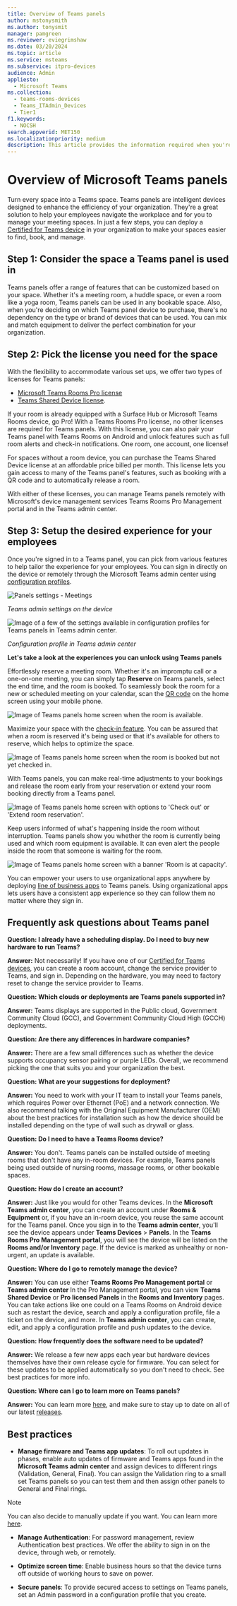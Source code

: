 ```yaml
---
title: Overview of Teams panels
author: mstonysmith
ms.author: tonysmit
manager: pamgreen
ms.reviewer: eviegrimshaw
ms.date: 03/20/2024
ms.topic: article
ms.service: msteams
ms.subservice: itpro-devices
audience: Admin
appliesto: 
  - Microsoft Teams
ms.collection: 
  - teams-rooms-devices
  - Teams_ITAdmin_Devices
  - Tier1
f1.keywords: 
  - NOCSH
search.appverid: MET150
ms.localizationpriority: medium
description: This article provides the information required when you're planning to deploy and manage Microsoft Teams panels in your organization. 
---
```


# Overview of Microsoft Teams panels

Turn every space into a Teams space. Teams panels are intelligent devices designed to enhance the efficiency of your organization. They're a great solution to help your employees navigate the workplace and for you to manage your meeting spaces. In just a few steps, you can deploy a [Certified for Teams device](https://www.microsoft.com/microsoft-teams/across-devices/devices/category/teams-panels/2351?rtc=1&page=1&filterIds=) in your organization to make your spaces easier to find, book, and manage.

## Step 1: Consider the space a Teams panel is used in

Teams panels offer a range of features that can be customized based on your space. Whether it's a meeting room, a huddle space, or even a room like a yoga room, Teams panels can be used in any bookable space. Also, when you're deciding on which Teams panel device to purchase, there's no dependency on the type or brand of devices that can be used. You can mix and match equipment to deliver the perfect combination for your organization.

## Step 2: Pick the license you need for the space

With the flexibility to accommodate various set ups, we offer two types of licenses for Teams panels:
- [Microsoft Teams Rooms Pro license](/microsoftteams/rooms/rooms-licensing)
- [Teams Shared Device license](/microsoftteams/teams-add-on-licensing/teams-shared-device-license).

If your room is already equipped with a Surface Hub or Microsoft Teams Rooms device, go Pro! With a Teams Rooms Pro license, no other licenses are required for Teams panels. With this license, you can also pair your Teams panel with Teams Rooms on Android and unlock features such as full room alerts and check-in notifications. One room, one account, one license!

For spaces without a room device, you can purchase the Teams Shared Device license at an affordable price billed per month. This license lets you gain access to many of the Teams panel's features, such as booking with a QR code and to automatically release a room.

With either of these licenses, you can manage Teams panels remotely with Microsoft's device management services Teams Rooms Pro Management portal and in the Teams admin center.

## Step 3: Setup the desired experience for your employees

Once you're signed in to a Teams panel, you can pick from various features to help tailor the experience for your employees. You can sign in directly on the device or remotely through the Microsoft Teams admin center using [configuration profiles](/microsoftteams/devices/device-management).
  
![Panels settings - Meetings](media/overview-teams-panels/panels-settings---meetings.png)

*Teams admin settings on the device* 

![Image of a few of the settings available in configuration profiles for Teams panels in Teams admin center.](media/overview-teams-panels/image1.png)

*Configuration profile in Teams admin center*

**Let's take a look at the experiences you can unlock using Teams panels**

Effortlessly reserve a meeting room. Whether it's an impromptu call or a one-on-one meeting, you can simply tap **Reserve** on Teams panels, select the end time, and the room is booked. To seamlessly book the room for a new or scheduled meeting on your calendar, scan the [QR code](/microsoftteams/devices/reserving-rooms-with-a-qr-code) on the home screen using your mobile phone.

![Image of Teams panels home screen when the room is available.](media/overview-teams-panels/available-(4).png)

Maximize your space with the [check-in feature](/microsoftteams/devices/check-in-and-room-release). You can be assured that when a room is reserved it's being used or that it's available for others to reserve, which helps to optimize the space.

![Image of Teams panels home screen when the room is booked but not yet checked in.](media/overview-teams-panels/reserved---qr-code-(4).png)
  
With Teams panels, you can make real-time adjustments to your bookings and release the room early from your reservation or extend your room booking directly from a Teams panel.

![Image of Teams panels home screen with options to 'Check out' or 'Extend room reservation'.](media/overview-teams-panels/image3.png)

Keep users informed of what's happening inside the room without interruption. Teams panels show you whether the room is currently being used and which room equipment is available. It can even alert the people inside the room that someone is waiting for the room. 

![Image of Teams panels home screen with a banner 'Room is at capacity'.](media/overview-teams-panels/resereved---capacity-banner.png)

You can empower your users to use organizational apps anywhere by deploying [line of business apps](/microsoftteams/app-support-on-teams-panels) to Teams panels. Using organizational apps lets users have a consistent app experience so they can follow them no matter where they sign in.

## Frequently ask questions about Teams panel

**Question: I already have a scheduling display. Do I need to buy new hardware to run Teams?**

**Answer:** Not necessarily! If you have one of our [Certified for Teams devices](https://www.microsoft.com/microsoft-teams/across-devices/devices/category/room-systems-accessories/73), you can create a room account, change the service provider to Teams, and sign in. Depending on the hardware, you may need to factory reset to change the service provider to Teams.

**Question:  Which clouds or deployments are Teams panels supported in?**

**Answer:** Teams displays are supported in the Public cloud, Government Community Cloud (GCC), and Government Community Cloud High (GCCH) deployments.

**Question:  Are there any differences in hardware companies?**

**Answer:** There are a few small differences such as whether the device supports occupancy sensor pairing or purple LEDs. Overall, we recommend picking the one that suits you and your organization the best.

**Question:  What are your suggestions for deployment?**

**Answer:** You need to work with your IT team to install your Teams panels, which requires Power over Ethernet (PoE) and a network connection. We also recommend talking with the Original Equipment Manufacturer (OEM) about the best practices for installation such as how the device shouild be installed depending on the type of wall such as drywall or glass.

**Question: Do I need to have a Teams Rooms device?**

**Answer:** You don't. Teams panels can be installed outside of meeting rooms that don't have any in-room devices. For example, Teams panels being used outside of nursing rooms, massage rooms, or other bookable spaces.

**Question: How do I create an account?**

**Answer:** Just like you would for other Teams devices. In the **Microsoft Teams admin center**, you can create an account under **Rooms & Equipment** or, if you have an in-room device, you reuse the same account for the Teams panel. Once you sign in to the **Teams admin center**, you'll see the device appears under **Teams Devices** > **Panels**. In the **Teams Rooms Pro Management portal**, you will see the device will be listed on the **Rooms and/or Inventory** page. If the device is marked as unhealthy or non-urgent, an update is available.

**Question:  Where do I go to remotely manage the device?**

**Answer:** You can use either **Teams Rooms Pro Management portal** or **Teams admin center** In the Pro Management portal, you can view **Teams Shared Device** or **Pro licensed Panels** in the **Rooms and Inventory** pages. You can take actions like one could on a Teams Rooms on Android device such as restart the device, search and apply a configuration profile, file a ticket on the device, and more. In **Teams admin center**, you can create, edit, and apply a configuration profile and push updates to the device.

**Question: How frequently does the software need to be updated?**

**Answer:** We release a few new apps each year but hardware devices themselves have their own release cycle for firmware. You can select for these updates to be applied automatically so you don't need to check. See best practices for more info.

**Question: Where can I go to learn more on Teams panels?**

**Answer:** You can learn more [here](/microsoftteams/devices/teams-panels), and make sure to stay up to date on all of our latest [releases](https://support.microsoft.com/office/what-s-new-in-microsoft-teams-devices-eabf4d81-acdd-4b23-afa1-9ee47bb7c5e2#ID0EBD=Teams_panels).

## Best practices

- **Manage firmware and Teams app updates**: To roll out updates in phases, enable auto updates of firmware and Teams apps found in the **Microsoft Teams admin center** and assign devices to different rings (Validation, General, Final). You can assign the Validation ring to a small set Teams panels so you can test them and then assign other panels to General and Final rings.

>[!NOTE]
> You can also decide to manually update if you want. You can learn more [here](/microsoftteams/devices/remote-update).

- **Manage Authentication**: For password management, review Authentication best practices. We offer the ability to sign in on the device, through web, or remotely.

- **Optimize screen time**: Enable business hours so that the device turns off outside of working hours to save on power.

- **Secure panels**: To provide secured access to settings on Teams panels, set an Admin password in a  configuration profile that you create. 
